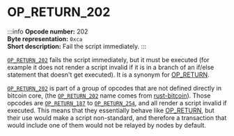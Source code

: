 # OP_RETURN_202
:::info
**Opcode number:** 202  
**Byte representation:** `0xca`  
**Short description:** Fail the script immediately.
:::

[`OP_RETURN_202`](./OP_RETURN_202.md) fails the script immediately, but it must be executed (for example it does not render a script invalid if it is in a branch of an if/else statement that doesn't get executed). It is a synonym for [OP_RETURN](./OP_RETURN.md).

[`OP_RETURN_202`](./OP_RETURN_202.md) is part of a group of opcodes that are not defined directly in bitcoin core, (the [`OP_RETURN_202`](./OP_RETURN_202.md) name comes from [rust-bitcoin](https://docs.rs/bitcoin/latest/src/bitcoin/blockdata/opcodes.rs.html)). Those opcodes are [`OP_RETURN_187`](./OP_RETURN_187.md) to [`OP_RETURN_254`](./OP_RETURN_254.md), and all render a script invalid if executed. This means that they essentially behave like [OP_RETURN](./OP_RETURN.md), but their use would make a script non-standard, and therefore a transaction that would include one of them would not be relayed by nodes by default.

